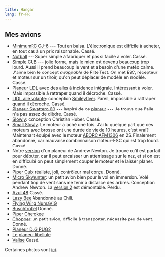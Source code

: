 ```yaml
---
title: Hangar
lang: fr-FR
---
```


## Mes avions

- [MinimumRC CJ-6](https://fr.aliexpress.com/item/32826439827.html) --- Tout en balsa. L'électronique est difficile à acheter, en tout cas à un prix raisonnable.  Cassé.
- [Nutball](nutball) --- Super simple à fabriquer et pas si facile à voler. Cassé.
- [Simple CUB](https://www.flitetest.com/articles/diy-ft-simple-cub-build) --- jolie forme, mais le mien est devenu beaucoup trop lourd. Aussi il prend beaucoup le vent et a besoin d'une météo calme.  J'aime bien le concept *swappable* de Flite Test. On met ESC, récepteur et moteur sur un tiroir, qu'on peut déplacer de modèle en modèle. Cassé.
- [Planeur LIDL](LIDL-pitcherons) avec des ailes à incidence intégrale. Intéressant à voler. Mais impossible à rattraper quand il décroche. Cassé.
- [LIDL aile volante](https://photos.app.goo.gl/ysvFdg6jxGsQ5peB7): conception [Smileyflyer](https://www.youtube.com/watch?v=cc494kIiwVI&t=432s). Pareil, impossible à rattraper quand il décroche. Cassé.
- [Planeur Savattero 60](https://photos.app.goo.gl/FyKPBxDqGvVzvd3W8) --- Inspiré de ce [planeur](https://www.flitetest.com/articles/cheap-simple-foam-dlg-with-good-performance) --- Je trouve que l'aile n'a pas assez de dièdre. Cassé.
- [Slowly](https://www.rcgroups.com/forums/showthread.php?1686460-Sowly-A-magnificent-Land-and-Lake-Build): conception Christian Huber. Cassé.
- [Small Slowly](small_slowly/).  Le moteur a laché une fois. J'ai lu quelque part que ces moteurs avec brosse ont une durée de vie de 10 heures, c'est vrai?  Maintenant équipé avec le moteur [AEORC AFM1306](https://fr.aliexpress.com/item/32751100547.html) en 2S. Finalement abandonné, car mauvaise combininaison moteur-ESC qui est trop lourd. Cassé.
- Notre [version](a_newton_pusher/) d'un planeur de Andrew Newton.  Je trouve qu'il est parfait pour débuter, car il peut encaisser un atterrissage sur le nez, et si on est en difficulté on peut simplement couper le moteur et le laisser planer.  Donné.
- [Piper Cub](g-ncub/): réaliste, joli, contrôleur mal conçu. Donné.
- [Micro Skyhunter](micro_sky_hunter/): un petit avion bien pour le vol en immersion.  Volé pendant trop de vent sans me tenir à distance des arbres.  Conception Andrew Newton. La [version 2](https://www.modelisme.com/forum/aero-construction/210904-micro-hunter-scratch-build.html) est démontable. Perdu.
- [Azul 48](azul48/) Cassé.
- [Lazy Bee](lazy-bee/) Abandonné au Chili.
- [Flying Wing NumaVIG](flying-wing-numavig/)
- [Buschtrottel](buschtrottel/) Donné.
- [Piper Cherokee](cherokee/)
- [Chopper](chopper/): un petit avion, difficile à transporter, nécessite peu de vent. Donné.
- [Planeur DLG PUG2](pug2/)
- [Le planeur libellule](libellule/)
- [Valise](valise/) Cassé.

Certaines photos sont [ici](https://photos.app.goo.gl/TNx8DpYNiykMsnXA6).
